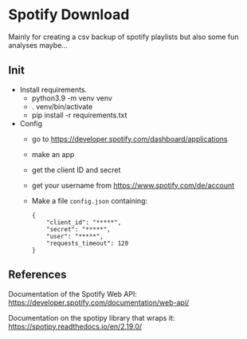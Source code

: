 # Spotify Download

Mainly for creating a csv backup of spotify playlists but also some fun analyses maybe...


## Init

- Install requirements.
  - python3.9 -m venv venv
  - . venv/bin/activate
  - pip install -r requirements.txt
- Config
  - go to https://developer.spotify.com/dashboard/applications
  - make an app
  - get the client ID and secret
  - get your username from https://www.spotify.com/de/account
  - Make a file `config.json` containing:
    
        {
            "client_id": "*****",
            "secret": "*****",
            "user": "*****",
            "requests_timeout": 120
        }


## References

Documentation of the Spotify Web API: https://developer.spotify.com/documentation/web-api/

Documentation on the spotipy library that wraps it: https://spotipy.readthedocs.io/en/2.19.0/
